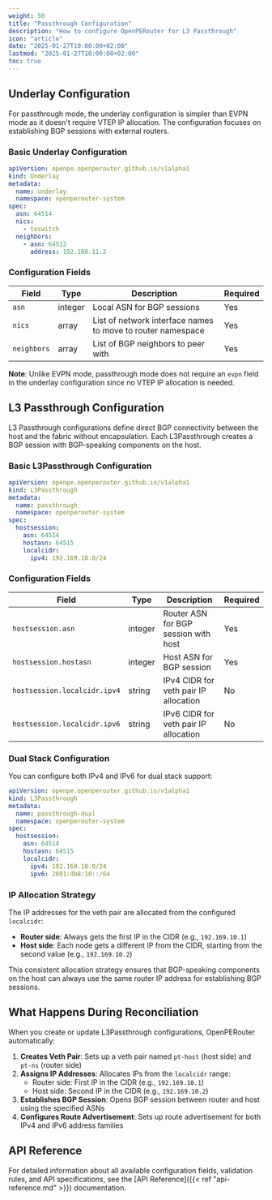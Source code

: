 ```yaml
---
weight: 50
title: "Passthrough Configuration"
description: "How to configure OpenPERouter for L3 Passthrough"
icon: "article"
date: "2025-01-27T10:00:00+02:00"
lastmod: "2025-01-27T10:00:00+02:00"
toc: true
---
```


## Underlay Configuration

For passthrough mode, the underlay configuration is simpler than EVPN mode as it doesn't require VTEP IP allocation. The configuration focuses on establishing BGP sessions with external routers.

### Basic Underlay Configuration

```yaml
apiVersion: openpe.openperouter.github.io/v1alpha1
kind: Underlay
metadata:
  name: underlay
  namespace: openperouter-system
spec:
  asn: 64514
  nics:
    - toswitch
  neighbors:
    - asn: 64512
      address: 192.168.11.2
```

### Configuration Fields

| Field | Type | Description | Required |
|-------|------|-------------|----------|
| `asn` | integer | Local ASN for BGP sessions | Yes |
| `nics` | array | List of network interface names to move to router namespace | Yes |
| `neighbors` | array | List of BGP neighbors to peer with | Yes |

**Note**: Unlike EVPN mode, passthrough mode does not require an `evpn` field in the underlay configuration since no VTEP IP allocation is needed.

## L3 Passthrough Configuration

L3 Passthrough configurations define direct BGP connectivity between the host and the fabric without encapsulation. Each L3Passthrough creates a BGP session with BGP-speaking components on the host.

### Basic L3Passthrough Configuration

```yaml
apiVersion: openpe.openperouter.github.io/v1alpha1
kind: L3Passthrough
metadata:
  name: passthrough
  namespace: openperouter-system
spec:
  hostsession:
    asn: 64514
    hostasn: 64515
    localcidr:
      ipv4: 192.169.10.0/24
```

### Configuration Fields

| Field | Type | Description | Required |
|-------|------|-------------|----------|
| `hostsession.asn` | integer | Router ASN for BGP session with host | Yes |
| `hostsession.hostasn` | integer | Host ASN for BGP session | Yes |
| `hostsession.localcidr.ipv4` | string | IPv4 CIDR for veth pair IP allocation | No |
| `hostsession.localcidr.ipv6` | string | IPv6 CIDR for veth pair IP allocation | No |

### Dual Stack Configuration

You can configure both IPv4 and IPv6 for dual stack support:

```yaml
apiVersion: openpe.openperouter.github.io/v1alpha1
kind: L3Passthrough
metadata:
  name: passthrough-dual
  namespace: openperouter-system
spec:
  hostsession:
    asn: 64514
    hostasn: 64515
    localcidr:
      ipv4: 192.169.10.0/24
      ipv6: 2001:db8:10::/64
```

### IP Allocation Strategy

The IP addresses for the veth pair are allocated from the configured `localcidr`:

- **Router side**: Always gets the first IP in the CIDR (e.g., `192.169.10.1`)
- **Host side**: Each node gets a different IP from the CIDR, starting from the second value (e.g., `192.169.10.2`)

This consistent allocation strategy ensures that BGP-speaking components on the host can always use the same router IP address for establishing BGP sessions.

## What Happens During Reconciliation

When you create or update L3Passthrough configurations, OpenPERouter automatically:

1. **Creates Veth Pair**: Sets up a veth pair named `pt-host` (host side) and `pt-ns` (router side)
2. **Assigns IP Addresses**: Allocates IPs from the `localcidr` range:
   - Router side: First IP in the CIDR (e.g., `192.169.10.1`)
   - Host side: Second IP in the CIDR (e.g., `192.169.10.2`)
3. **Establishes BGP Session**: Opens BGP session between router and host using the specified ASNs
4. **Configures Route Advertisement**: Sets up route advertisement for both IPv4 and IPv6 address families

## API Reference

For detailed information about all available configuration fields, validation rules, and API specifications, see the [API Reference]({{< ref "api-reference.md" >}}) documentation.
